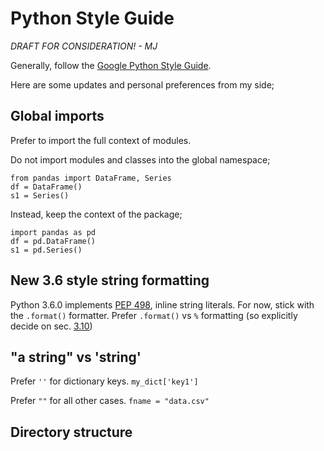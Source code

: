 # Python Style Guide
*DRAFT FOR CONSIDERATION! - MJ*

Generally, follow the [Google Python Style Guide](https://github.com/google/styleguide/blob/gh-pages/pyguide.md).

Here are some updates and personal preferences from my side;

## Global imports
Prefer to import the full context of modules.

Do not import modules and classes into the global namespace;
```
from pandas import DataFrame, Series
df = DataFrame()
s1 = Series()
```

Instead, keep the context of the package;
```
import pandas as pd
df = pd.DataFrame()
s1 = pd.Series()
```

## New 3.6 style string formatting
Python 3.6.0 implements [PEP 498](https://docs.python.org/3/whatsnew/3.6.html#whatsnew36-pep498),
inline string literals. For now, stick with the `.format()` formatter.
Prefer `.format()` vs `%` formatting (so explicitly decide on sec. [3.10](https://github.com/google/styleguide/blob/gh-pages/pyguide.md#310-strings))

## "a string" vs 'string'
Prefer `''` for dictionary keys. `my_dict['key1']`

Prefer `""` for all other cases. `fname = "data.csv"`

## Directory structure

##


##

